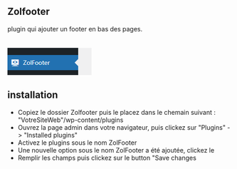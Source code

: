 ## Zolfooter

plugin qui ajouter un footer en bas des pages.
<br/>
<br/>
<br/>
![plugin](plugin%20nav.PNG)

## installation

- Copiez le dossier Zolfooter puis le placez dans le chemain suivant : "VotreSiteWeb"/wp-content/plugins
- Ouvrez la page admin dans votre navigateur, puis clickez sur "Plugins" -> "Installed plugins"
- Activez le plugins sous le nom ZolFooter
- Une nouvelle option sous le nom ZolFooter a été ajoutée, clickez le
- Remplir les champs puis clickez sur le button "Save changes
